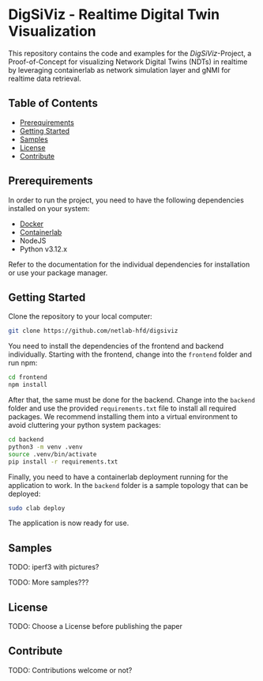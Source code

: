 # DigSiViz - Realtime Digital Twin Visualization
This repository contains the code and examples for the 
*DigSiViz*-Project, a Proof-of-Concept for visualizing Network Digital Twins (NDTs) 
in realtime by leveraging containerlab as network simulation 
layer and gNMI for realtime data retrieval.

## Table of Contents
- [Prerequirements](#Prerequirements)
- [Getting Started](#Getting-Started)
- [Samples](#Samples)
- [License](#License)
- [Contribute](#Contribute)

## Prerequirements
In order to run the project, you need to have 
the following dependencies installed on your system:

- [Docker](https://docs.docker.com/get-started/get-docker/)
- [Containerlab](https://containerlab.dev/install/)
- NodeJS
- Python v3.12.x

Refer to the documentation for the individual dependencies for installation 
or use your package manager.

## Getting Started
Clone the repository to your local computer:

```bash
git clone https://github.com/netlab-hfd/digsiviz
```

You need to install the dependencies of the frontend and backend individually.
Starting with the frontend, change into the 
`frontend` folder and run npm:

```bash
cd frontend
npm install
```

After that, the same must be done for the backend. Change into 
the `backend` folder and use the provided `requirements.txt` file to 
install all required packages. We recommend installing them into 
a virtual environment to avoid cluttering your python system packages:

```bash
cd backend
python3 -m venv .venv
source .venv/bin/activate
pip install -r requirements.txt
```

Finally, you need to have a containerlab deployment 
running for the application to work. In the `backend` folder 
is a sample topology that can be deployed:

```bash
sudo clab deploy
```

The application is now ready for use.

## Samples
TODO: iperf3 with pictures?

TODO: More samples???

## License
TODO: Choose a License before publishing the paper

## Contribute
TODO: Contributions welcome or not?